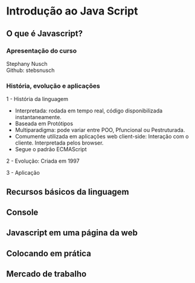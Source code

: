 # Introdução ao Java Script

## O que é Javascript?
### Apresentação do curso
Stephany Nusch  
Github: stebsnusch

### História, evolução e aplicações

1 - História da linguagem
- Interpretada: rodada em tempo real, código disponibilizada instantaneamente.
- Baseada em Protótipos
- Multiparadigma: pode variar entre POO, Pfuncional ou Pestruturada.
- Comumente utilizada em aplicações web client-side: Interação com o cliente. Interpretada pelos browser.
- Segue o padrão ECMAScript

2 - Evolução: Criada em 1997

3 - Aplicação 

## Recursos básicos da linguagem
## Console
## Javascript em uma página da web
## Colocando em prática
## Mercado de trabalho